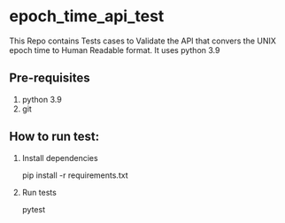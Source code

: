 # epoch_time_api_test
This Repo contains Tests cases to Validate the API that convers the UNIX epoch time to Human Readable format.
It uses python 3.9

## Pre-requisites
   1. python 3.9
   2. git

## How to run test:
1. Install dependencies

    pip install -r requirements.txt
2. Run tests

    pytest
